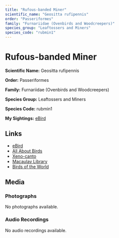 ```yaml
---
title: "Rufous-banded Miner"
scientific_name: "Geositta rufipennis"
order: "Passeriformes"
family: "Furnariidae (Ovenbirds and Woodcreepers)"
species_group: "Leaftossers and Miners"
species_code: "rubmin1"
---
```


# Rufous-banded Miner

**Scientific Name:** Geositta rufipennis

**Order:** Passeriformes

**Family:** Furnariidae (Ovenbirds and Woodcreepers)

**Species Group:** Leaftossers and Miners

**Species Code:** rubmin1

**My Sightings:** [eBird](https://ebird.org/lifelist?r=world&time=life&spp=rubmin1)

## Links
* [eBird](https://ebird.org/species/rubmin1) 
* [All About Birds](https://www.allaboutbirds.org/guide/rubmin1) 
* [Xeno-canto](https://www.xeno-canto.org/species/geositta-rufipennis) 
* [Macaulay Library](https://search.macaulaylibrary.org/catalog?taxonCode=rubmin1&sort=rating_rank_desc)
* [Birds of the World](https://birdsoftheworld.org/bow/species/rubmin1)

## Media
### Photographs
No photographs available.

### Audio Recordings
No audio recordings available.

